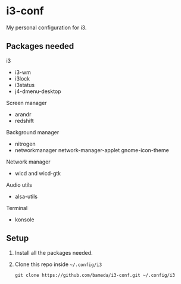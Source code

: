 i3-conf
=======

My personal configuration for i3.


Packages needed
---------------

i3
- i3-wm
- i3lock
- i3status
- j4-dmenu-desktop

Screen manager
- arandr
- redshift

Background manager
- nitrogen
- networkmanager network-manager-applet gnome-icon-theme

Network manager
- wicd and wicd-gtk

Audio utils
- alsa-utils

Terminal
- konsole


Setup
-----

1. Install all the packages needed.
2. Clone this repo inside `~/.config/i3`

    ```
    git clone https://github.com/bameda/i3-conf.git ~/.config/i3
    ```
